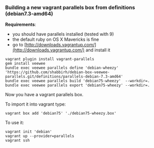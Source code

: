 ### Building a new vagrant parallels box from definitions (debian7.3-amd64)

**Requirements**:

 - you should have parallels installed (tested with 9)
 - the default ruby on OS X Mavericks is fine
 - go to [http://downloads.vagrantup.com/](http://downloads.vagrantup.com/) and install it

```
vagrant plugin install vagrant-parallels
gem install veewee
bundle exec veewee parallels define 'debian-wheezy' 'https://github.com/shabbirh/debian-box-veewee-parallels.git/definitions/parallels-debian-7.3-amd64'
bundle exec veewee parallels build 'debian75-wheezy'  --workdir=.
bundle exec veewee parallels export 'debian75-wheezy' --workdir=.
```

Now you have a vagrant parallels box.

To import it into vagrant type:

```
vagrant box add 'debian75' './debian75-wheezy.box'
```

To use it:

```
vagrant init 'debian'
vagrant up --provider=parallels
vagrant ssh
```
